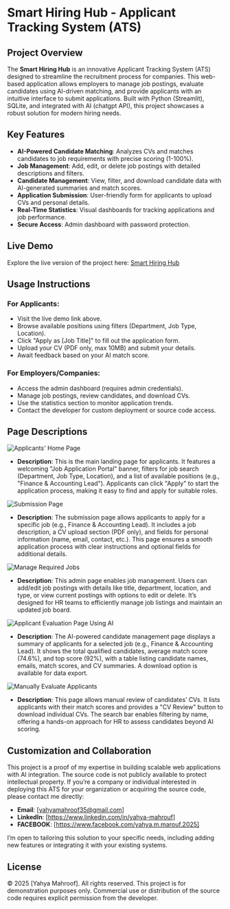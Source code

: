 # Smart Hiring Hub - Applicant Tracking System (ATS)

## Project Overview
The **Smart Hiring Hub** is an innovative Applicant Tracking System (ATS) designed to streamline the recruitment process for companies. This web-based application allows employers to manage job postings, evaluate candidates using AI-driven matching, and provide applicants with an intuitive interface to submit applications. Built with Python (Streamlit), SQLite, and integrated with AI (chatgpt API), this project showcases a robust solution for modern hiring needs.

## Key Features
- **AI-Powered Candidate Matching**: Analyzes CVs and matches candidates to job requirements with precise scoring (1-100%).
- **Job Management**: Add, edit, or delete job postings with detailed descriptions and filters.
- **Candidate Management**: View, filter, and download candidate data with AI-generated summaries and match scores.
- **Application Submission**: User-friendly form for applicants to upload CVs and personal details.
- **Real-Time Statistics**: Visual dashboards for tracking applications and job performance.
- **Secure Access**: Admin dashboard with password protection.

## Live Demo
Explore the live version of the project here: [Smart Hiring Hub](https://smart-hiring-hub.onrender.com/)

## Usage Instructions
### For Applicants:
- Visit the live demo link above.
- Browse available positions using filters (Department, Job Type, Location).
- Click "Apply as [Job Title]" to fill out the application form.
- Upload your CV (PDF only, max 10MB) and submit your details.
- Await feedback based on your AI match score.

### For Employers/Companies:
- Access the admin dashboard (requires admin credentials).
- Manage job postings, review candidates, and download CVs.
- Use the statistics section to monitor application trends.
- Contact the developer for custom deployment or source code access.

## Page Descriptions

![Applicants' Home Page](images/applicants_home.png)
- **Description**: This is the main landing page for applicants. It features a welcoming "Job Application Portal" banner, filters for job search (Department, Job Type, Location), and a list of available positions (e.g., "Finance & Accounting Lead"). Applicants can click "Apply" to start the application process, making it easy to find and apply for suitable roles.

![Submission Page](images/submission_page.png)
- **Description**: The submission page allows applicants to apply for a specific job (e.g., Finance & Accounting Lead). It includes a job description, a CV upload section (PDF only), and fields for personal information (name, email, contact, etc.). This page ensures a smooth application process with clear instructions and optional fields for additional details.

![Manage Required Jobs](images/manage_jobs.png)
- **Description**: This admin page enables job management. Users can add/edit job postings with details like title, department, location, and type, or view current postings with options to edit or delete. It’s designed for HR teams to efficiently manage job listings and maintain an updated job board.

![Applicant Evaluation Page Using AI](images/evaluation_ai.png)
- **Description**: The AI-powered candidate management page displays a summary of applicants for a selected job (e.g., Finance & Accounting Lead). It shows the total qualified candidates, average match score (74.6%), and top score (92%), with a table listing candidate names, emails, match scores, and CV summaries. A download option is available for data export.

![Manually Evaluate Applicants](images/manual_evaluation.png)
- **Description**: This page allows manual review of candidates’ CVs. It lists applicants with their match scores and provides a "CV Review" button to download individual CVs. The search bar enables filtering by name, offering a hands-on approach for HR to assess candidates beyond AI scoring.

## Customization and Collaboration
This project is a proof of my expertise in building scalable web applications with AI integration. The source code is not publicly available to protect intellectual property. If you’re a company or individual interested in deploying this ATS for your organization or acquiring the source code, please contact me directly:

- **Email**: [yahyamahroof35@gmail.com]
- **LinkedIn**: [https://www.linkedin.com/in/yahya-mahrouf]
- **FACEBOOK**: [https://www.facebook.com/yahya.m.marouf.2025]

I’m open to tailoring this solution to your specific needs, including adding new features or integrating it with your existing systems.

## License
© 2025 [Yahya Mahroof]. All rights reserved. This project is for demonstration purposes only. Commercial use or distribution of the source code requires explicit permission from the developer.
